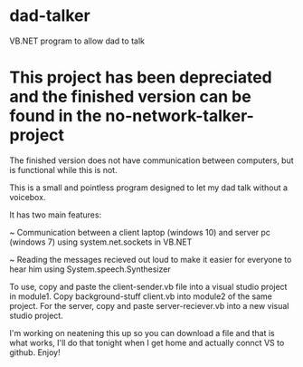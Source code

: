 # dad-talker
VB.NET program to allow dad to talk


# This project has been depreciated and the finished version can be found in the no-network-talker-project
The finished version does not have communication between computers, but is functional while this is not.



This is a small and pointless program designed to let my dad talk without a voicebox. 


It has two main features: 

~ Communication between a client laptop (windows 10) and server pc (windows 7) using system.net.sockets in VB.NET

~ Reading the messages recieved out loud to make it easier for everyone to hear him using System.speech.Synthesizer



To use, copy and paste the client-sender.vb file into a visual studio project in module1. Copy background-stuff client.vb into module2 of the same project.
For the server, copy and paste server-reciever.vb into a new visual studio project.



I'm working on neatening this up so you can download a file and that is what works, I'll do that tonight when I get home and actually connct VS to github.
Enjoy!
